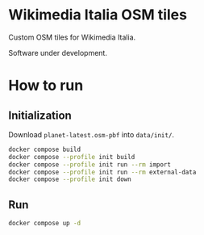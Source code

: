 # Wikimedia Italia OSM tiles

Custom OSM tiles for Wikimedia Italia.

Software under development.

# How to run

## Initialization

Download `planet-latest.osm-pbf` into `data/init/`.

```bash
docker compose build
docker compose --profile init build
docker compose --profile init run --rm import
docker compose --profile init run --rm external-data
docker compose --profile init down
```

## Run

```bash
docker compose up -d
```
